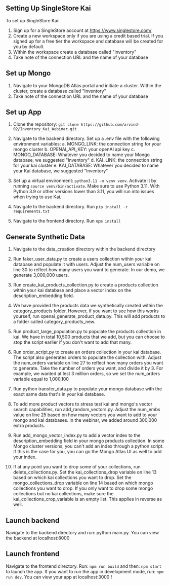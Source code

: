## Setting Up SingleStore Kai
To set up SingleStore Kai:

1. Sign up for a SingleStore account at https://www.singlestore.com/
2. Create a new workspace only if you are using a credit based trial. If you signed up for a free tier the workspace and database will be created for you by default.
3. Within the workspace create a database called "Inventory"
4. Take note of the connection URL and the name of your database

## Set up Mongo
1. Navigate to your MongoDB Atlas portal and initiate a cluster. Within the cluster, create a database called "Inventory"
2. Take note of the connection URL and the name of your database

## Set up App
1. Clone the repository: `git clone https://github.com/arvind-02/Inventory_Kai_Webinar.git`
   
2. Navigate to the backend directory. Set up a .env file with the following environment variables:
   a. MONGO_LINK: the connection string for your mongo cluster
   b. OPENAI_API_KEY: your openAI api key
   c. MONGO_DATABASE: Whatever you decided to name your Mongo database, we suggested "Inventory"
   d. KAI_LINK: the connection string for your kai cluster
   e. KAI_DATABASE: Whatever you decided to name your Kai database, we suggested "Inventory"

3. Set up a virtual environment: `python3.11 -m venv venv`. Activate it by running `source venv/bin/activate`. Make sure to use Python 3.11. With Python 3.9 or other versions lower than 3.11, you will run into issues when trying to use Kai.
   
4. Navigate to the backend directory. Run `pip install -r requirements.txt`

5. Navigate to the frontend directory. Run `npm install`


## Generate Synthetic Data
1. Navigate to the data_creation directory within the backend directory
   
2. Run faker_user_data.py to create a users collection within your kai database and populate it with users. Adjust the num_users variable on line 30 to reflect how many users you want to generate. In our demo, we generate 3,000,000 users.
   
3. Run create_kai_products_collection.py to create a products collection within your kai database and place a vector index on the description_embedding field.

4. We have provided the products data we synthetically created within the category_products folder. However, if you want to see how this works yourself, run openai_generate_product_data.py. This will add products to a folder called category_products_new.

5. Run product_large_population.py to populate the products collection in kai. We have in total 10,500 products that we add, but you can choose to stop the script earlier if you don't want to add that many.

6. Run order_script.py to create an orders collection in your kai database. The script also generates orders to populate the collection with. Adjust the num_orders variable on line 27 to reflect how many orders you want to generate. Take the number of orders you want, and divide it by 3. For example, we wanted at lest 3 million orders, so we set the num_orders variable equal to 1,000,100

7. Run python transfer_data.py to populate your mongo database with the exact same data that's in your kai database.

8. To add more product vectors to stress test kai and mongo's vector search capabilities, run add_random_vectors.py. Adjust the num_embs value on line 25 based on how many vectors you want to add to your mongo and kai databases. In the webinar, we added around 300,000 extra products.

9. Run add_mongo_vector_index.py to add a vector index to the description_embedding field in your mongo products collection. In some Mongo cluster versions, you can't add an index through a python script. If this is the case for you, you can go the Mongo Atlas UI as well to add your index.

10. If at any point you want to drop some of your collections, run delete_collections.py. Set the kai_collections_drop variable on line 13 based on which kai collections you want to drop. Set the mongo_collections_drop variable on line 14 based on which mongo collections you want to drop. If you only want to drop some mongo collections but no kai collections, make sure the kai_collections_crop_variable is an empty list. This applies in reverse as well.

## Launch backend

Navigate to the backend directory and run: python main.py. You can view the backend at localhost:8000

## Launch frontend

Navigate to the frontend directory. Run: `npm run build` and then: `npm start` to launch the app. If you want to run the app in development mode, run: `npm run dev`. You can view your app at localhost:3000 !
